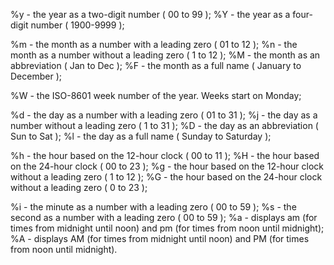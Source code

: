 %y - the year as a two-digit number ( 00 to 99 );
%Y - the year as a four-digit number ( 1900-9999 ); 

%m - the month as a number with a leading zero ( 01 to 12 );
%n - the month as a number without a leading zero ( 1 to 12 );
%M - the month as an abbreviation ( Jan to Dec );
%F - the month as a full name ( January to December ); 

%W - the ISO-8601 week number of the year. Weeks start on Monday; 

%d - the day as a number with a leading zero ( 01 to 31 );
%j - the day as a number without a leading zero ( 1 to 31 );
%D - the day as an abbreviation ( Sun to Sat );
%l - the day as a full name ( Sunday to Saturday ); 

%h - the hour based on the 12-hour clock ( 00 to 11 );
%H - the hour based on the 24-hour clock ( 00 to 23 );
%g - the hour based on the 12-hour clock without a leading zero ( 1 to 12 );
%G - the hour based on the 24-hour clock without a leading zero ( 0 to 23 ); 

%i - the minute as a number with a leading zero ( 00 to 59 );
%s - the second as a number with a leading zero ( 00 to 59 );
%a - displays am (for times from midnight until noon) and pm (for times from noon until midnight);
%A - displays AM (for times from midnight until noon) and PM (for times from noon until midnight).